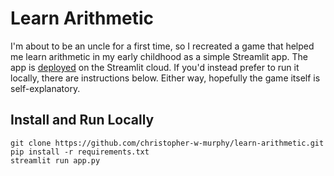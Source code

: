 # Learn Arithmetic
I'm about to be an uncle for a first time, so I recreated a game that helped me learn arithmetic in my early childhood as a simple Streamlit app.
The app is [deployed](https://learn-arithmetic.streamlit.app) on the Streamlit cloud.
If you'd instead prefer to run it locally, there are instructions below.
Either way, hopefully the game itself is self-explanatory.

## Install and Run Locally
```shell
git clone https://github.com/christopher-w-murphy/learn-arithmetic.git
pip install -r requirements.txt
streamlit run app.py
```
